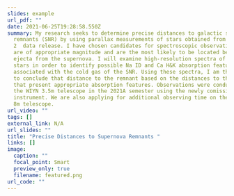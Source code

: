 ```yaml
---
slides: example
url_pdf: ""
date: 2021-06-25T19:28:58.550Z
summary: My research seeks to determine precise distances to galactic supernova
  remnants (SNR) by using parallax measurements of stars obtained from the GAIA
  2  data release. I have chosen candidates for spectroscopic observation that
  are of appropriate magnitude and are the most likely to be located behind the
  ejecta from the supernova. I will examine high-resolution spectra of these
  stars in order to identify possible Na ID and Ca H&K absorption features
  associated with the cold gas of the SNR. Using these spectra, I am then able
  to conclude that distance to the remnant based on the distances to the stars
  that present appropriate absorption features. Observations were conducted on
  the WIYN 3.5m telescope in the 2021A semester using the newly comissioned NEID
  instrument. We are also applying for additional observing time on the Gemini
  8m telescope.
url_video: ""
tags: []
external_link: N/A
url_slides: ""
title: "Precise Distances to Supernova Remnants "
links: []
image:
  caption: ""
  focal_point: Smart
  preview_only: true
  filename: featured.png
url_code: ""
---
```

